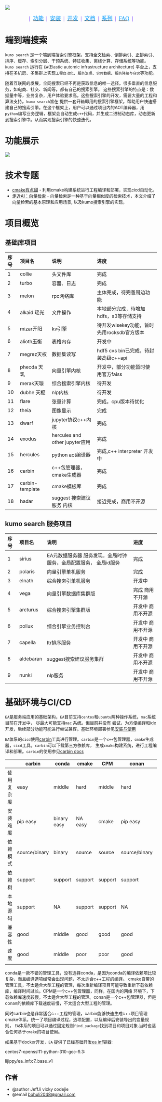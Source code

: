 ![][1]

<p align="center">
    <a></a> <font face="黑体" color=#6628ff size=4>|&nbsp; </font></a>
    <a href="docs/product.md"><font face="黑体" color=#0099fc size=4>功能</font></a>
    <a></a> <font face="黑体" color=#6628ff size=4> &nbsp;|&nbsp; </font></a>
    <a href="docs/install.md"><font face="黑体" color=#0099fc size=4>安装</font></a>
    <a></a> <font face="黑体" color=#6628ff size=4> &nbsp;|&nbsp; </font></a>
    <a href="docs/develop.md"><font face="黑体" color=#0099fc size=4>开发</font></a>
    <a></a> <font face="黑体" color=#6628ff size=4> &nbsp;|&nbsp; </font></a>
    <a href="docs/docs.md"><font face="黑体" color=#0099fc size=4>文档</font></a>
    <a></a> <font face="黑体" color=#6628ff size=4> &nbsp;|&nbsp; </font></a>
    <a href="docs/lecture.md"><font face="黑体" color=#0099fc size=4>系列</font></a>
    <a></a> <font face="黑体" color=#6628ff size=4> &nbsp;|&nbsp; </font></a>
    <a href="acknowledgments.md"><font face="黑体" color=#0099fc size=4>FAQ</font></a>
    <a></a> <font face="黑体" color=#6628ff size=4> &nbsp;|</font></a>
</p>

# 端到端搜索

`kumo search`
是一个端到端搜索引擎框架，支持全文检索、倒排索引、正排索引、排序、缓存、索引分层、干预系统、特征收集、离线计算、存储系统等功能。`kumo search`
运行在 `EA`(Elastic automic infrastructure architecture)
平台上，支持在多机房、多集群上实现`工程自动化`、`服务治理`、`实时数据`、`服务降级与容灾`等功能。

随着互联网的发展，全网搜索已经不再是获取信息的唯一途径。很多垂直的信息服务，如电商、社交、新闻等，都有自己的搜索引擎。
这些搜索引擎的特点是：数据量中等，业务复杂，用户体验要求高。这些搜索引擎的开发，需要大量的工程和算法支持。`kumo search`旨在
提供一套开箱即用的搜索引擎框架，帮助用户快速搭建自己的搜索引擎。在这个框架上，用户可以通过项目内的AOT编译器，用
`python`编写业务逻辑，框架会自动生成`c++`代码，并生成二进制动态库，动态更新到搜索引擎中。从而实现搜索引擎的快速迭代。

# 功能展示

![][2]

# 技术专题

* [cmake有点甜](cicd/sweet_cmake.md) - 利用cmake构建系统进行工程编译和部署，实现cicd自动化。
* [走近AI：向量检索](vecsearch/vector.md) - 向量检索是一种基于向量相似度的检索技术，本文介绍了向量检索的基本原理和应用场景,
  以及kumo搜索引擎的实现。

# 项目概览

## 基础库项目

| 序号 | 项目名             | 说明                           | 进度                           |
|:---|:----------------|:-----------------------------|:-----------------------------|
| 1  | collie          | 头文件库                         | 完成                           |
| 2  | turbo           | 容器、日志                        | 完成                           |
| 3  | melon           | rpc网络库                       | 主体完成，待完善周边功能                 |
| 4  | alkaid 瑶光       | 文件操作                         | 本地部分完成，待增加hdfs，s3等存储支持       |
| 5  | mizar开阳         | kv引擎                         | 待开发wisekey功能，暂时先用rocksdb官方版本 |
| 6  | alioth玉衡        | 表格内存                         | 开发中                          |
| 7  | megrez天权        | 数据集读写                        | hdf5 cvs bin已完成，待封装高级c++api  |
| 8  | phecda 天玑       | 向量引擎内核                       | 开发中，部分功能暂时使用官方faiss          |
| 9  | merak天璇         | 综合搜索引擎内核                     | 待开发                          |
| 10 | dubhe 天枢        | nlp内核                        | 待开发                          |
| 11 | flare           | 张量计算                         | 完成，cpu版本待优化                  |
| 12 | theia           | 图像显示                         | 完成                           |
| 13 | dwarf           | jupyter协议c++内核               | 完成                           |
| 14 | exodus          | hercules and other jupyter应用 | 完成                           |
| 15 | hercules        | python aot编译器                | 完成,c++ interpreter 开发中       |
| 16 | carbin          | c++包管理器，cmake生成器             | 完成                           |
| 17 | carbin-template | cmake模板库                     | 完成                           |
| 18 | hadar           | suggest 搜索建议服务 内核            | 接近完成，商用不开源                   |

## kumo search 服务项目

| 序号 | 项目名       | 说明                                  | 进度        |
|:---|:----------|:------------------------------------|:----------|
| 1  | sirius    | EA元数据服务器 服务发现，全局时钟服务，全局配置服务， 全局id服务 | 完成        |
| 2  | polaris   | 向量引擎单机服务                            | 完成        |
| 3  | elnath    | 综合搜索引单机服务                           | 开发中       |
| 4  | vega      | 向量引擎数据库集群版                          | 完成 商用不开源  |
| 5  | arcturus  | 综合搜索引擎集群版                           | 开发中 商用不开源 |
| 6  | pollux    | 综合引擎业务控制台                           | 开发中 商用不开源 |
| 7  | capella   | ltr排序服务                             | 开发中 商用不开源 |
| 8  | aldebaran | suggest搜索建议服务集群                     | 开发中 商用不开源 |
| 9  | nunki     | nlp服务                               | 开发中 商用不开源 |

# 基础环境与CI/CD

`EA`是服务端应用的基础架构，`EA`目前支持`centos`和`ubuntu`两种操作系统，`mac`系统目前在开发中， 尽最大可能支持`mac`
系统。但目前并没有
尝试，为方便编译和ide开发，后续部分功能可能进行尝试兼容。基础环境部署参见[安装与使用](docs/inf/inf.md)

`EA`体系的`cicd`使用[carbin][4]工具进行管理。`carbin`是一个`c++`包管理器，`cmake`生成器，`cicd`工具。`carbin`可以下载第三方依赖库，
生成`cmake`构建系统，进行工程编译和部署。`carbin`的使用参见[carbin docs](https://carbin.readthedocs.io/zh-cn/latest/)

|       | carbin        | conda       | cmake   | CPM     | conan         | bazel       |
|-------|---------------|-------------|---------|---------|---------------|-------------|
| 使用复杂度 | easy          | middle      | hard    | middle  | hard          | hard        |
| 安装难度  | pip easy      | binary easy | NA easy | cmake   | pip easy      | binary hard |
| 依赖模式  | source/binary | binary      | source  | source  | source/binary | source      |
| 依赖树   | support       | support     | support | support | support       | support     |
| 本地源码  | support       | NA          | support | support | NA            | support     |
| 兼容性   | good          | middle      | good    | good    | good          | poor        |
| 速度    | good          | middle      | poor    | poor    | good          | poor        |
|       |               |             |         |         |               |             |

conda是一款不错的管理工具，没有选择conda，是因为conda的编译依赖项比较复杂，而且编译选项经常会出现问题，不太适合c++工程的编译。
cmake自带的管理工具，不太适合大型工程的管理，每次重新编译项目可能导致重新下载依赖库，编译时间过长。CPM是一个c++包管理器，同样，在国内的网络
环境下，下载依赖库速度较慢，不太适合大型工程的管理。conan是一个c++包管理器，但是conan的依赖库下载速度较慢，不太适合大型工程的管理。

同时carbin也是非常适合c++工程的管理，carbin能够快速生成c++项目管理cmake体系，统一了项目编译过程，选项配置，以及编译后安装导出的变量规则，
`EA`体系的项目可以通过固定规则`find_package`找到项目和项目对象.当时也适合任何基于`cmake`的项目使用。

如果基于docker开发，`EA` 提供了已经基础开发[ea inf](https://hub.docker.com/repository/docker/lijippy/ea_inf/general)容器:

centos7-openssl11-python-310-gcc-9.3:

  lijippy/ea_inf:c7_base_v1


## 作者

* @author Jeff.li vicky codejie
* @email bohuli2048@gmail.com

[1]: images/kumo_search_logo.png

[2]: images/kumo_search.gif

[3]: images/K_64x64.png

[4]: https://github.com/gottingen/carbin